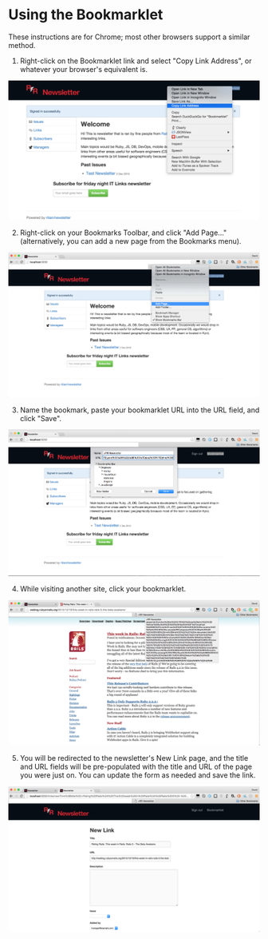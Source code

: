 # Using the Bookmarklet

These instructions are for Chrome; most other browsers support a similar
method.

1) Right-click on the Bookmarklet link and select "Copy Link Address", or
whatever your browser's equivalent is.

![Step 1](./images/1.png)

2) Right-click on your Bookmarks Toolbar, and click "Add Page..."
(alternatively, you can add a new page from the Bookmarks menu).

![Step 2](./images/2.png)

3) Name the bookmark, paste your bookmarklet URL into the URL field, and click
"Save".

![Step 3](./images/3.png)

4) While visiting another site, click your bookmarklet.

![Step 4](./images/4.png)

5) You will be redirected to the newsletter's New Link page, and the title and
URL fields will be pre-populated with the title and URL of the page you were
just on. You can update the form as needed and save the link.

![Step 5](./images/5.png)
